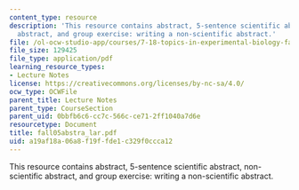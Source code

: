 ```yaml
---
content_type: resource
description: 'This resource contains abstract, 5-sentence scientific abstract, non-scientific
  abstract, and group exercise: writing a non-scientific abstract.'
file: /ol-ocw-studio-app/courses/7-18-topics-in-experimental-biology-fall-2005/a19af18a06a8f19ffde1c329f0ccca12_fall05abstra_lar.pdf
file_size: 129425
file_type: application/pdf
learning_resource_types:
- Lecture Notes
license: https://creativecommons.org/licenses/by-nc-sa/4.0/
ocw_type: OCWFile
parent_title: Lecture Notes
parent_type: CourseSection
parent_uid: 0bbfb6c6-cc7c-566c-ce71-2ff1040a7d6e
resourcetype: Document
title: fall05abstra_lar.pdf
uid: a19af18a-06a8-f19f-fde1-c329f0ccca12
---
```

This resource contains abstract, 5-sentence scientific abstract, non-scientific abstract, and group exercise: writing a non-scientific abstract.